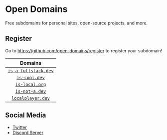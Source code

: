 # Open Domains
Free subdomains for personal sites, open-source projects, and more.

## Register
Go to https://github.com/open-domains/register to register your subdomain!

| Domains |
|:-:|
| [`is-a-fullstack.dev`](https://is-a-fullstack.dev) |
| [`is-cool.dev`](https://is-cool.dev) |
| [`is-local.org`](https://is-local.org) |
| [`is-not-a.dev`](https://is-not-a.dev) |
| [`localplayer.dev`](https://localplayer.dev) |

## Social Media
- [Twitter](https://twitter.com/open_domains)
- [Discord Server](https://discord.gg/kVjkg6VBwa)
